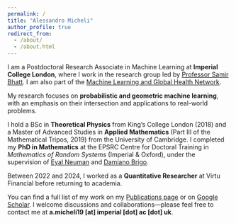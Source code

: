 ```yaml
---
permalink: /
title: "Alessandro Micheli"
author_profile: true
redirect_from: 
  - /about/
  - /about.html
---
```


I am a Postdoctoral Research Associate in Machine Learning at **Imperial College London**, where I work in the research group led by [Professor Samir Bhatt](https://profiles.imperial.ac.uk/s.bhatt). I am also part of the [Machine Learning and Global Health Network](https://mlgh.net).  

My research focuses on **probabilistic and geometric machine learning**, with an emphasis on their intersection and applications to real-world problems.

I hold a BSc in **Theoretical Physics** from King’s College London (2018) and a Master of Advanced Studies in **Applied Mathematics** (Part III of the Mathematical Tripos, 2019) from the University of Cambridge. I completed my **PhD in Mathematics** at the EPSRC Centre for Doctoral Training in *Mathematics of Random Systems* (Imperial & Oxford), under the supervision of [Eyal Neuman](https://eyaln13.wixsite.com/eyal-neuman) and [Damiano Brigo](https://profiles.imperial.ac.uk/damiano.brigo).  

Between 2022 and 2024, I worked as a **Quantitative Researcher** at Virtu Financial before returning to academia.  

You can find a full list of my work on my [Publications page](/publications) or on [Google Scholar](https://scholar.google.com/citations?user=RYoj-W0AAAAJ). I welcome discussions and collaborations—please feel free to contact me at **a.micheli19 [at] imperial [dot] ac [dot] uk**.  
